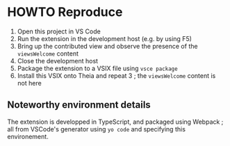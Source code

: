 # HOWTO Reproduce

1. Open this project in VS Code
2. Run the extension in the development host (e.g. by using F5)
3. Bring up the contributed view and observe the presence of the `viewsWelcome` content
5. Close the development host
6. Package the extension to a VSIX file using `vsce package`
7. Install this VSIX onto Theia and repeat 3 ; the `viewsWelcome` content is not here

## Noteworthy environment details

The extension is developped in TypeScript, and packaged using Webpack ; all from VSCode's generator using `yo code` and specifying this environement.
